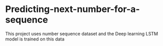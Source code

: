 # Predicting-next-number-for-a-sequence
This project uses number sequence dataset and the Deep learning LSTM model is trained on this data

